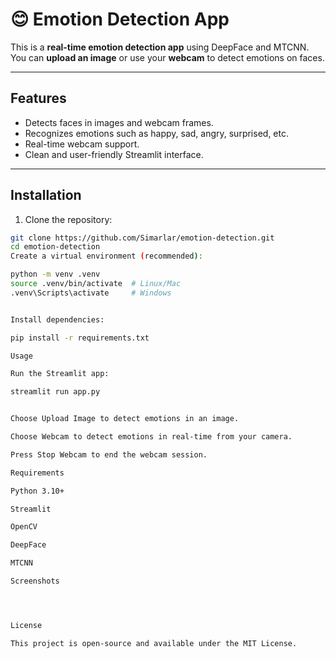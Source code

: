 # 😊 Emotion Detection App

This is a **real-time emotion detection app** using DeepFace and MTCNN.  
You can **upload an image** or use your **webcam** to detect emotions on faces.

---

## Features

- Detects faces in images and webcam frames.
- Recognizes emotions such as happy, sad, angry, surprised, etc.
- Real-time webcam support.
- Clean and user-friendly Streamlit interface.

---

## Installation

1. Clone the repository:

```bash
git clone https://github.com/Simarlar/emotion-detection.git
cd emotion-detection
Create a virtual environment (recommended):

python -m venv .venv
source .venv/bin/activate  # Linux/Mac
.venv\Scripts\activate     # Windows


Install dependencies:

pip install -r requirements.txt

Usage

Run the Streamlit app:

streamlit run app.py


Choose Upload Image to detect emotions in an image.

Choose Webcam to detect emotions in real-time from your camera.

Press Stop Webcam to end the webcam session.

Requirements

Python 3.10+

Streamlit

OpenCV

DeepFace

MTCNN

Screenshots




License

This project is open-source and available under the MIT License.